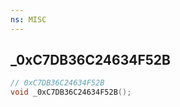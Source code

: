```yaml
---
ns: MISC
---
```

## _0xC7DB36C24634F52B

```c
// 0xC7DB36C24634F52B
void _0xC7DB36C24634F52B();
```


